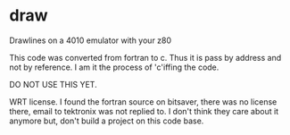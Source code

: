 # draw
Drawlines on a 4010 emulator with your z80


This code was converted from fortran to c.  Thus it is pass by address and not by reference.
I am it the process of 'c'iffing the code.  

DO NOT USE THIS YET.

WRT license.  I found the fortran source on bitsaver, there was no license there, email to
tektronix was not replied to.  I don't think they care about it anymore but, don't build a
project on this code base.
